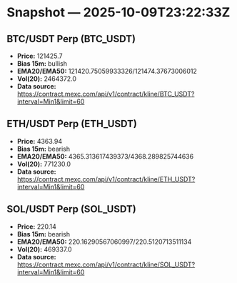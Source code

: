 # Snapshot — 2025-10-09T23:22:33Z

## BTC/USDT Perp (BTC_USDT)
- **Price:** 121425.7
- **Bias 15m:** bullish
- **EMA20/EMA50:** 121420.75059933326/121474.37673006012
- **Vol(20):** 2464372.0
- **Data source:** https://contract.mexc.com/api/v1/contract/kline/BTC_USDT?interval=Min1&limit=60

## ETH/USDT Perp (ETH_USDT)
- **Price:** 4363.94
- **Bias 15m:** bearish
- **EMA20/EMA50:** 4365.313617439373/4368.289825744636
- **Vol(20):** 771230.0
- **Data source:** https://contract.mexc.com/api/v1/contract/kline/ETH_USDT?interval=Min1&limit=60

## SOL/USDT Perp (SOL_USDT)
- **Price:** 220.14
- **Bias 15m:** bearish
- **EMA20/EMA50:** 220.16290567060997/220.5120713511134
- **Vol(20):** 469337.0
- **Data source:** https://contract.mexc.com/api/v1/contract/kline/SOL_USDT?interval=Min1&limit=60
